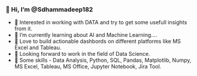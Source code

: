 ### 👋 Hi, I’m @Sdhammadeep182
- 👀 Interested in working with DATA and try to get some usefull insights from it.
- 🌱 I’m currently learning about AI and Machine Learning....
- 💞️ Love to build actionable dashbords on different platforms like MS Excel and Tableau.
- 🤞 Looking forward to work in the field of Data Science.
- 🥇 Some skills - Data Analysis, Python, SQL, Pandas, Matplotlib, Numpy, MS Excel, Tableau,
                   MS Office, Jupyter Notebook, Jira Tool.
                


<!---
Sdhammadeep182/Sdhammadeep182 is a ✨ special ✨ repository because its `README.md` (this file) appears on your GitHub profile.
You can click the Preview link to take a look at your changes.
--->
